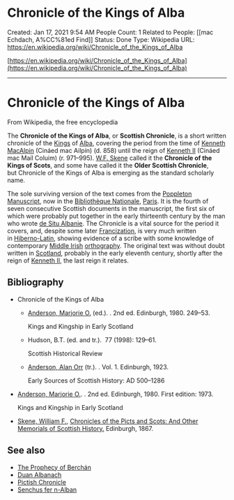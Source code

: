 # Chronicle of the Kings of Alba

Created: Jan 17, 2021 9:54 AM
People Count: 1
Related to People: [[mac Echdach, A%CC%81ed Find]]
Status: Done
Type: Wikipedia
URL: https://en.wikipedia.org/wiki/Chronicle_of_the_Kings_of_Alba

[https://en.wikipedia.org/wiki/Chronicle_of_the_Kings_of_Alba](https://en.wikipedia.org/wiki/Chronicle_of_the_Kings_of_Alba)

---

# Chronicle of the Kings of Alba

From Wikipedia, the free encyclopedia

The **Chronicle of the Kings of Alba**, or **Scottish Chronicle**, is a short written chronicle of the [Kings](https://en.wikipedia.org/wiki/Kings_of_Scots) of [Alba](https://en.wikipedia.org/wiki/Alba), covering the period from the time of [Kenneth MacAlpin](https://en.wikipedia.org/wiki/Kenneth_I_of_Scotland) (Cináed mac Ailpín) (d. 858) until the reign of [Kenneth II](https://en.wikipedia.org/wiki/Kenneth_II_of_Scotland) (Cináed mac Maíl Coluim) (r. 971–995). [W.F. Skene](https://en.wikipedia.org/wiki/William_Forbes_Skene) called it the **Chronicle of the Kings of Scots**, and some have called it the **Older Scottish Chronicle**, but Chronicle of the Kings of Alba is emerging as the standard scholarly name.

The sole surviving version of the text comes from the [Poppleton Manuscript](https://en.wikipedia.org/wiki/Poppleton_Manuscript), now in the [Bibliothèque Nationale](https://en.wikipedia.org/wiki/Biblioth%C3%A8que_Nationale), [Paris](https://en.wikipedia.org/wiki/Paris,_France). It is the fourth of seven consecutive Scottish documents in the manuscript, the first six of which were probably put together in the early thirteenth century by the man who wrote [de Situ Albanie](https://en.wikipedia.org/wiki/De_Situ_Albanie). The Chronicle is a vital source for the period it covers, and, despite some later [Francization](https://en.wikipedia.org/wiki/Francization), is very much written in [Hiberno-Latin](https://en.wikipedia.org/wiki/Hiberno-Latin), showing evidence of a scribe with some knowledge of contemporary [Middle Irish](https://en.wikipedia.org/wiki/Middle_Irish_language) [orthography](https://en.wikipedia.org/wiki/Orthography). The original text was without doubt written in [Scotland](https://en.wikipedia.org/wiki/Scotland), probably in the early eleventh century, shortly after the reign of [Kenneth II](https://en.wikipedia.org/wiki/Kenneth_II_of_Scotland), the last reign it relates.

## Bibliography

- Chronicle of the Kings of Alba
    - [Anderson, Marjorie O.](https://en.wikipedia.org/wiki/Marjorie_Ogilvie_Anderson) (ed.). . 2nd ed. Edinburgh, 1980. 249–53.

        Kings and Kingship in Early Scotland

    - Hudson, B.T. (ed. and tr.).  77 (1998): 129–61.

        Scottish Historical Review

    - [Anderson, Alan Orr](https://en.wikipedia.org/wiki/Alan_Orr_Anderson) (tr.). . Vol. 1. Edinburgh, 1923.

        Early Sources of Scottish History: AD 500–1286

- [Anderson, Marjorie O.](https://en.wikipedia.org/wiki/Marjorie_Ogilvie_Anderson). . 2nd ed. Edinburgh, 1980. First edition: 1973.

    Kings and Kingship in Early Scotland

- [Skene, William F.](https://en.wikipedia.org/wiki/William_F._Skene), [Chronicles of the Picts and Scots: And Other Memorials of Scottish History.](https://books.google.com/books?id=XVkJAAAAIAAJ) Edinburgh, 1867.

## See also

- [The Prophecy of Berchán](https://en.wikipedia.org/wiki/The_Prophecy_of_Berch%C3%A1n)
- [Duan Albanach](https://en.wikipedia.org/wiki/Duan_Albanach)
- [Pictish Chronicle](https://en.wikipedia.org/wiki/Pictish_Chronicle)
- [Senchus fer n-Alban](https://en.wikipedia.org/wiki/Senchus_fer_n-Alban)